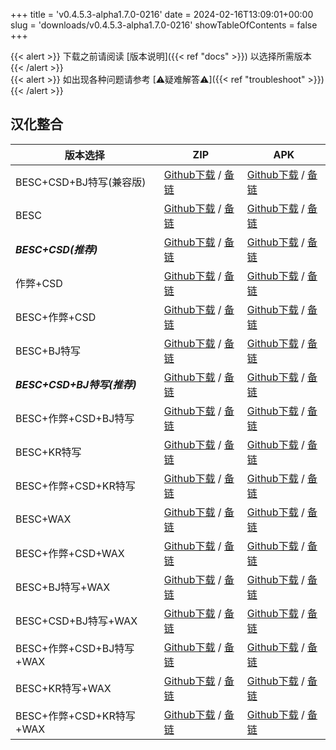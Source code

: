
+++
title = 'v0.4.5.3-alpha1.7.0-0216'
date = 2024-02-16T13:09:01+00:00
slug = 'downloads/v0.4.5.3-alpha1.7.0-0216'
showTableOfContents = false
+++

{{< alert >}}
下载之前请阅读 [版本说明]({{< ref "docs" >}}) 以选择所需版本
{{< /alert >}}
<br>
{{< alert >}}
如出现各种问题请参考 [⚠疑难解答⚠]({{< ref "troubleshoot" >}})
{{< /alert >}}

## 汉化整合

|         版本选择          |                                                                                                                                                                            ZIP                                                                                                                                                                             |                                                                                                                                                                            APK                                                                                                                                                                             |
|---------------------------|------------------------------------------------------------------------------------------------------------------------------------------------------------------------------------------------------------------------------------------------------------------------------------------------------------------------------------------------------------|------------------------------------------------------------------------------------------------------------------------------------------------------------------------------------------------------------------------------------------------------------------------------------------------------------------------------------------------------------|
|BESC+CSD+BJ特写(兼容版)    |[Github下载](https://github.com/DoL-Lyra/Lyra/releases/download/v0.4.5.3-alpha1.7.0-0216/DoL-0.4.5.3-Lyra-a1.7.0-polyfill-besc-cheat-csd-sideviewbj-0216.zip ) / [备链](https://ghfast.top/https://github.com/DoL-Lyra/Lyra/releases/download/v0.4.5.3-alpha1.7.0-0216/DoL-0.4.5.3-Lyra-a1.7.0-polyfill-besc-cheat-csd-sideviewbj-0216.zip )|[Github下载](https://github.com/DoL-Lyra/Lyra/releases/download/v0.4.5.3-alpha1.7.0-0216/DoL-0.4.5.3-Lyra-a1.7.0-polyfill-besc-cheat-csd-sideviewbj-0216.apk ) / [备链](https://ghfast.top/https://github.com/DoL-Lyra/Lyra/releases/download/v0.4.5.3-alpha1.7.0-0216/DoL-0.4.5.3-Lyra-a1.7.0-polyfill-besc-cheat-csd-sideviewbj-0216.apk )|
|BESC                       |[Github下载](https://github.com/DoL-Lyra/Lyra/releases/download/v0.4.5.3-alpha1.7.0-0216/DoL-0.4.5.3-Lyra-a1.7.0-besc-0216.zip ) / [备链](https://ghfast.top/https://github.com/DoL-Lyra/Lyra/releases/download/v0.4.5.3-alpha1.7.0-0216/DoL-0.4.5.3-Lyra-a1.7.0-besc-0216.zip )                                                            |[Github下载](https://github.com/DoL-Lyra/Lyra/releases/download/v0.4.5.3-alpha1.7.0-0216/DoL-0.4.5.3-Lyra-a1.7.0-besc-0216.apk ) / [备链](https://ghfast.top/https://github.com/DoL-Lyra/Lyra/releases/download/v0.4.5.3-alpha1.7.0-0216/DoL-0.4.5.3-Lyra-a1.7.0-besc-0216.apk )                                                            |
|***BESC+CSD(推荐)***       |[Github下载](https://github.com/DoL-Lyra/Lyra/releases/download/v0.4.5.3-alpha1.7.0-0216/DoL-0.4.5.3-Lyra-a1.7.0-besc-csd-0216.zip ) / [备链](https://ghfast.top/https://github.com/DoL-Lyra/Lyra/releases/download/v0.4.5.3-alpha1.7.0-0216/DoL-0.4.5.3-Lyra-a1.7.0-besc-csd-0216.zip )                                                    |[Github下载](https://github.com/DoL-Lyra/Lyra/releases/download/v0.4.5.3-alpha1.7.0-0216/DoL-0.4.5.3-Lyra-a1.7.0-besc-csd-0216.apk ) / [备链](https://ghfast.top/https://github.com/DoL-Lyra/Lyra/releases/download/v0.4.5.3-alpha1.7.0-0216/DoL-0.4.5.3-Lyra-a1.7.0-besc-csd-0216.apk )                                                    |
|作弊+CSD                   |[Github下载](https://github.com/DoL-Lyra/Lyra/releases/download/v0.4.5.3-alpha1.7.0-0216/DoL-0.4.5.3-Lyra-a1.7.0-cheat-csd-0216.zip ) / [备链](https://ghfast.top/https://github.com/DoL-Lyra/Lyra/releases/download/v0.4.5.3-alpha1.7.0-0216/DoL-0.4.5.3-Lyra-a1.7.0-cheat-csd-0216.zip )                                                  |[Github下载](https://github.com/DoL-Lyra/Lyra/releases/download/v0.4.5.3-alpha1.7.0-0216/DoL-0.4.5.3-Lyra-a1.7.0-cheat-csd-0216.apk ) / [备链](https://ghfast.top/https://github.com/DoL-Lyra/Lyra/releases/download/v0.4.5.3-alpha1.7.0-0216/DoL-0.4.5.3-Lyra-a1.7.0-cheat-csd-0216.apk )                                                  |
|BESC+作弊+CSD              |[Github下载](https://github.com/DoL-Lyra/Lyra/releases/download/v0.4.5.3-alpha1.7.0-0216/DoL-0.4.5.3-Lyra-a1.7.0-besc-cheat-csd-0216.zip ) / [备链](https://ghfast.top/https://github.com/DoL-Lyra/Lyra/releases/download/v0.4.5.3-alpha1.7.0-0216/DoL-0.4.5.3-Lyra-a1.7.0-besc-cheat-csd-0216.zip )                                        |[Github下载](https://github.com/DoL-Lyra/Lyra/releases/download/v0.4.5.3-alpha1.7.0-0216/DoL-0.4.5.3-Lyra-a1.7.0-besc-cheat-csd-0216.apk ) / [备链](https://ghfast.top/https://github.com/DoL-Lyra/Lyra/releases/download/v0.4.5.3-alpha1.7.0-0216/DoL-0.4.5.3-Lyra-a1.7.0-besc-cheat-csd-0216.apk )                                        |
|BESC+BJ特写                |[Github下载](https://github.com/DoL-Lyra/Lyra/releases/download/v0.4.5.3-alpha1.7.0-0216/DoL-0.4.5.3-Lyra-a1.7.0-besc-sideviewbj-0216.zip ) / [备链](https://ghfast.top/https://github.com/DoL-Lyra/Lyra/releases/download/v0.4.5.3-alpha1.7.0-0216/DoL-0.4.5.3-Lyra-a1.7.0-besc-sideviewbj-0216.zip )                                      |[Github下载](https://github.com/DoL-Lyra/Lyra/releases/download/v0.4.5.3-alpha1.7.0-0216/DoL-0.4.5.3-Lyra-a1.7.0-besc-sideviewbj-0216.apk ) / [备链](https://ghfast.top/https://github.com/DoL-Lyra/Lyra/releases/download/v0.4.5.3-alpha1.7.0-0216/DoL-0.4.5.3-Lyra-a1.7.0-besc-sideviewbj-0216.apk )                                      |
|***BESC+CSD+BJ特写(推荐)***|[Github下载](https://github.com/DoL-Lyra/Lyra/releases/download/v0.4.5.3-alpha1.7.0-0216/DoL-0.4.5.3-Lyra-a1.7.0-besc-csd-sideviewbj-0216.zip ) / [备链](https://ghfast.top/https://github.com/DoL-Lyra/Lyra/releases/download/v0.4.5.3-alpha1.7.0-0216/DoL-0.4.5.3-Lyra-a1.7.0-besc-csd-sideviewbj-0216.zip )                              |[Github下载](https://github.com/DoL-Lyra/Lyra/releases/download/v0.4.5.3-alpha1.7.0-0216/DoL-0.4.5.3-Lyra-a1.7.0-besc-csd-sideviewbj-0216.apk ) / [备链](https://ghfast.top/https://github.com/DoL-Lyra/Lyra/releases/download/v0.4.5.3-alpha1.7.0-0216/DoL-0.4.5.3-Lyra-a1.7.0-besc-csd-sideviewbj-0216.apk )                              |
|BESC+作弊+CSD+BJ特写       |[Github下载](https://github.com/DoL-Lyra/Lyra/releases/download/v0.4.5.3-alpha1.7.0-0216/DoL-0.4.5.3-Lyra-a1.7.0-besc-cheat-csd-sideviewbj-0216.zip ) / [备链](https://ghfast.top/https://github.com/DoL-Lyra/Lyra/releases/download/v0.4.5.3-alpha1.7.0-0216/DoL-0.4.5.3-Lyra-a1.7.0-besc-cheat-csd-sideviewbj-0216.zip )                  |[Github下载](https://github.com/DoL-Lyra/Lyra/releases/download/v0.4.5.3-alpha1.7.0-0216/DoL-0.4.5.3-Lyra-a1.7.0-besc-cheat-csd-sideviewbj-0216.apk ) / [备链](https://ghfast.top/https://github.com/DoL-Lyra/Lyra/releases/download/v0.4.5.3-alpha1.7.0-0216/DoL-0.4.5.3-Lyra-a1.7.0-besc-cheat-csd-sideviewbj-0216.apk )                  |
|BESC+KR特写                |[Github下载](https://github.com/DoL-Lyra/Lyra/releases/download/v0.4.5.3-alpha1.7.0-0216/DoL-0.4.5.3-Lyra-a1.7.0-besc-sideviewkr-0216.zip ) / [备链](https://ghfast.top/https://github.com/DoL-Lyra/Lyra/releases/download/v0.4.5.3-alpha1.7.0-0216/DoL-0.4.5.3-Lyra-a1.7.0-besc-sideviewkr-0216.zip )                                      |[Github下载](https://github.com/DoL-Lyra/Lyra/releases/download/v0.4.5.3-alpha1.7.0-0216/DoL-0.4.5.3-Lyra-a1.7.0-besc-sideviewkr-0216.apk ) / [备链](https://ghfast.top/https://github.com/DoL-Lyra/Lyra/releases/download/v0.4.5.3-alpha1.7.0-0216/DoL-0.4.5.3-Lyra-a1.7.0-besc-sideviewkr-0216.apk )                                      |
|BESC+作弊+CSD+KR特写       |[Github下载](https://github.com/DoL-Lyra/Lyra/releases/download/v0.4.5.3-alpha1.7.0-0216/DoL-0.4.5.3-Lyra-a1.7.0-besc-cheat-csd-sideviewkr-0216.zip ) / [备链](https://ghfast.top/https://github.com/DoL-Lyra/Lyra/releases/download/v0.4.5.3-alpha1.7.0-0216/DoL-0.4.5.3-Lyra-a1.7.0-besc-cheat-csd-sideviewkr-0216.zip )                  |[Github下载](https://github.com/DoL-Lyra/Lyra/releases/download/v0.4.5.3-alpha1.7.0-0216/DoL-0.4.5.3-Lyra-a1.7.0-besc-cheat-csd-sideviewkr-0216.apk ) / [备链](https://ghfast.top/https://github.com/DoL-Lyra/Lyra/releases/download/v0.4.5.3-alpha1.7.0-0216/DoL-0.4.5.3-Lyra-a1.7.0-besc-cheat-csd-sideviewkr-0216.apk )                  |
|BESC+WAX                   |[Github下载](https://github.com/DoL-Lyra/Lyra/releases/download/v0.4.5.3-alpha1.7.0-0216/DoL-0.4.5.3-Lyra-a1.7.0-besc-wax-0216.zip ) / [备链](https://ghfast.top/https://github.com/DoL-Lyra/Lyra/releases/download/v0.4.5.3-alpha1.7.0-0216/DoL-0.4.5.3-Lyra-a1.7.0-besc-wax-0216.zip )                                                    |[Github下载](https://github.com/DoL-Lyra/Lyra/releases/download/v0.4.5.3-alpha1.7.0-0216/DoL-0.4.5.3-Lyra-a1.7.0-besc-wax-0216.apk ) / [备链](https://ghfast.top/https://github.com/DoL-Lyra/Lyra/releases/download/v0.4.5.3-alpha1.7.0-0216/DoL-0.4.5.3-Lyra-a1.7.0-besc-wax-0216.apk )                                                    |
|BESC+作弊+CSD+WAX          |[Github下载](https://github.com/DoL-Lyra/Lyra/releases/download/v0.4.5.3-alpha1.7.0-0216/DoL-0.4.5.3-Lyra-a1.7.0-besc-wax-cheat-csd-0216.zip ) / [备链](https://ghfast.top/https://github.com/DoL-Lyra/Lyra/releases/download/v0.4.5.3-alpha1.7.0-0216/DoL-0.4.5.3-Lyra-a1.7.0-besc-wax-cheat-csd-0216.zip )                                |[Github下载](https://github.com/DoL-Lyra/Lyra/releases/download/v0.4.5.3-alpha1.7.0-0216/DoL-0.4.5.3-Lyra-a1.7.0-besc-wax-cheat-csd-0216.apk ) / [备链](https://ghfast.top/https://github.com/DoL-Lyra/Lyra/releases/download/v0.4.5.3-alpha1.7.0-0216/DoL-0.4.5.3-Lyra-a1.7.0-besc-wax-cheat-csd-0216.apk )                                |
|BESC+BJ特写+WAX            |[Github下载](https://github.com/DoL-Lyra/Lyra/releases/download/v0.4.5.3-alpha1.7.0-0216/DoL-0.4.5.3-Lyra-a1.7.0-besc-wax-sideviewbj-0216.zip ) / [备链](https://ghfast.top/https://github.com/DoL-Lyra/Lyra/releases/download/v0.4.5.3-alpha1.7.0-0216/DoL-0.4.5.3-Lyra-a1.7.0-besc-wax-sideviewbj-0216.zip )                              |[Github下载](https://github.com/DoL-Lyra/Lyra/releases/download/v0.4.5.3-alpha1.7.0-0216/DoL-0.4.5.3-Lyra-a1.7.0-besc-wax-sideviewbj-0216.apk ) / [备链](https://ghfast.top/https://github.com/DoL-Lyra/Lyra/releases/download/v0.4.5.3-alpha1.7.0-0216/DoL-0.4.5.3-Lyra-a1.7.0-besc-wax-sideviewbj-0216.apk )                              |
|BESC+CSD+BJ特写+WAX        |[Github下载](https://github.com/DoL-Lyra/Lyra/releases/download/v0.4.5.3-alpha1.7.0-0216/DoL-0.4.5.3-Lyra-a1.7.0-besc-wax-csd-sideviewbj-0216.zip ) / [备链](https://ghfast.top/https://github.com/DoL-Lyra/Lyra/releases/download/v0.4.5.3-alpha1.7.0-0216/DoL-0.4.5.3-Lyra-a1.7.0-besc-wax-csd-sideviewbj-0216.zip )                      |[Github下载](https://github.com/DoL-Lyra/Lyra/releases/download/v0.4.5.3-alpha1.7.0-0216/DoL-0.4.5.3-Lyra-a1.7.0-besc-wax-csd-sideviewbj-0216.apk ) / [备链](https://ghfast.top/https://github.com/DoL-Lyra/Lyra/releases/download/v0.4.5.3-alpha1.7.0-0216/DoL-0.4.5.3-Lyra-a1.7.0-besc-wax-csd-sideviewbj-0216.apk )                      |
|BESC+作弊+CSD+BJ特写+WAX   |[Github下载](https://github.com/DoL-Lyra/Lyra/releases/download/v0.4.5.3-alpha1.7.0-0216/DoL-0.4.5.3-Lyra-a1.7.0-besc-wax-cheat-csd-sideviewbj-0216.zip ) / [备链](https://ghfast.top/https://github.com/DoL-Lyra/Lyra/releases/download/v0.4.5.3-alpha1.7.0-0216/DoL-0.4.5.3-Lyra-a1.7.0-besc-wax-cheat-csd-sideviewbj-0216.zip )          |[Github下载](https://github.com/DoL-Lyra/Lyra/releases/download/v0.4.5.3-alpha1.7.0-0216/DoL-0.4.5.3-Lyra-a1.7.0-besc-wax-cheat-csd-sideviewbj-0216.apk ) / [备链](https://ghfast.top/https://github.com/DoL-Lyra/Lyra/releases/download/v0.4.5.3-alpha1.7.0-0216/DoL-0.4.5.3-Lyra-a1.7.0-besc-wax-cheat-csd-sideviewbj-0216.apk )          |
|BESC+KR特写+WAX            |[Github下载](https://github.com/DoL-Lyra/Lyra/releases/download/v0.4.5.3-alpha1.7.0-0216/DoL-0.4.5.3-Lyra-a1.7.0-besc-wax-sideviewkr-0216.zip ) / [备链](https://ghfast.top/https://github.com/DoL-Lyra/Lyra/releases/download/v0.4.5.3-alpha1.7.0-0216/DoL-0.4.5.3-Lyra-a1.7.0-besc-wax-sideviewkr-0216.zip )                              |[Github下载](https://github.com/DoL-Lyra/Lyra/releases/download/v0.4.5.3-alpha1.7.0-0216/DoL-0.4.5.3-Lyra-a1.7.0-besc-wax-sideviewkr-0216.apk ) / [备链](https://ghfast.top/https://github.com/DoL-Lyra/Lyra/releases/download/v0.4.5.3-alpha1.7.0-0216/DoL-0.4.5.3-Lyra-a1.7.0-besc-wax-sideviewkr-0216.apk )                              |
|BESC+作弊+CSD+KR特写+WAX   |[Github下载](https://github.com/DoL-Lyra/Lyra/releases/download/v0.4.5.3-alpha1.7.0-0216/DoL-0.4.5.3-Lyra-a1.7.0-besc-wax-cheat-csd-sideviewkr-0216.zip ) / [备链](https://ghfast.top/https://github.com/DoL-Lyra/Lyra/releases/download/v0.4.5.3-alpha1.7.0-0216/DoL-0.4.5.3-Lyra-a1.7.0-besc-wax-cheat-csd-sideviewkr-0216.zip )          |[Github下载](https://github.com/DoL-Lyra/Lyra/releases/download/v0.4.5.3-alpha1.7.0-0216/DoL-0.4.5.3-Lyra-a1.7.0-besc-wax-cheat-csd-sideviewkr-0216.apk ) / [备链](https://ghfast.top/https://github.com/DoL-Lyra/Lyra/releases/download/v0.4.5.3-alpha1.7.0-0216/DoL-0.4.5.3-Lyra-a1.7.0-besc-wax-cheat-csd-sideviewkr-0216.apk )          |

